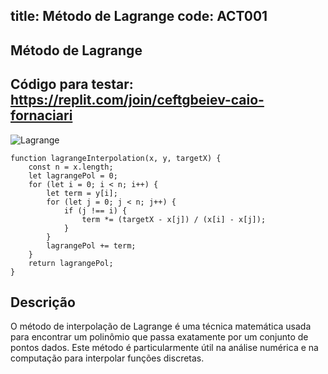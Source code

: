 title: Método de Lagrange
code: ACT001
---
## Método de  Lagrange

## Código para testar: https://replit.com/join/ceftgbeiev-caio-fornaciari

![Lagrange](/images/Ativ8-images.jpg)

    function lagrangeInterpolation(x, y, targetX) {
        const n = x.length;
        let lagrangePol = 0;
        for (let i = 0; i < n; i++) {
            let term = y[i];
            for (let j = 0; j < n; j++) {
                if (j !== i) {
                    term *= (targetX - x[j]) / (x[i] - x[j]);
                }
            }
            lagrangePol += term;
        }
        return lagrangePol;
    }

## Descrição
O método de interpolação de Lagrange é uma técnica matemática usada para encontrar um polinômio que passa exatamente por um conjunto de pontos dados. Este método é particularmente útil na análise numérica e na computação para interpolar funções discretas. 